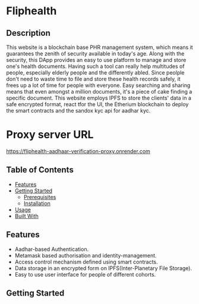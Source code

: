 # Fliphealth

## Description
This website is a blockchain base PHR management system, which means it guarantees the zenith of security available in today's age. Along with the security, this DApp provides an easy to use platform to manage and store one's health documents. Having such a tool can really help multitudes of people, especially elderly people and the differently abled. Since peolple don't need to waste time to file and store these health records safely, it frees up a lot of time for people with everyone. Easy searching and sharing means that even amongst a million documents, it's a piece of cake finding a specific document. This website employs IPFS to store the clients' data in a safe encrypted format, react tfor the UI, the Etherium blockchain to deploy the smart contracts and the sandox kyc api for aadhar kyc. 

# Proxy server URL
https://fliphealth-aadhaar-verification-proxy.onrender.com

## Table of Contents

- [Features](#features)
- [Getting Started](#getting-started)
    - [Prerequisites](#prerequisites)
    - [Installation](#installation)
- [Usage](#usage)
- [Built With](#built-with)

## Features

- Aadhar-based Authentication.
- Metamask based authorisation and identity-management.
- Access control mechanism defined using smart contracts.
- Data storage in an encrypted form on IPFS(Inter-Planetary File Storage).
- Easy to use user interface for people of different cohorts.

## Getting Started

  







